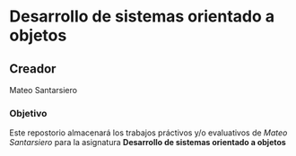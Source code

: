 # Desarrollo de sistemas orientado a objetos

## Creador
Mateo Santarsiero

### Objetivo
Este repostorio almacenará los trabajos práctivos y/o evaluativos de _Mateo Santarsiero_ para la asignatura **Desarrollo de sistemas orientado a objetos**
